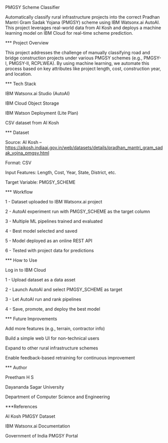 PMGSY Scheme Classifier

Automatically classify rural infrastructure projects into the correct Pradhan Mantri Gram Sadak Yojana (PMGSY) scheme using IBM Watsonx.ai AutoAI. This project leverages real-world data from AI Kosh and deploys a machine learning model on IBM Cloud for real-time scheme prediction.

 *** Project Overview

This project addresses the challenge of manually classifying road and bridge construction projects under various PMGSY schemes (e.g., PMGSY-I, PMGSY-II, RCPLWEA). By using machine learning, we automate this process based on key attributes like project length, cost, construction year, and location.

*** Tech Stack

IBM Watsonx.ai Studio (AutoAI)

IBM Cloud Object Storage

IBM Watson Deployment (Lite Plan)

CSV dataset from AI Kosh

*** Dataset

Source: AI Kosh – https://aikosh.indiaai.gov.in/web/datasets/details/pradhan_mantri_gram_sadak_yojna_pmgsy.html

Format: CSV

Input Features: Length, Cost, Year, State, District, etc.

Target Variable: PMGSY_SCHEME

*** Workflow

1 - Dataset uploaded to IBM Watsonx.ai project

2 - AutoAI experiment run with PMGSY_SCHEME as the target column

3 - Multiple ML pipelines trained and evaluated

4 - Best model selected and saved

5 - Model deployed as an online REST API

6 - Tested with project data for predictions


*** How to Use


Log in to IBM Cloud

1 - Upload dataset as a data asset

2 - Launch AutoAI and select PMGSY_SCHEME as target

3 - Let AutoAI run and rank pipelines

4 - Save, promote, and deploy the best model



*** Future Improvements

Add more features (e.g., terrain, contractor info)

Build a simple web UI for non-technical users

Expand to other rural infrastructure schemes

Enable feedback-based retraining for continuous improvement


*** Author

Preetham H S

Dayananda Sagar University

Department of Computer Science and Engineering

 ***References

AI Kosh PMGSY Dataset 

IBM Watsonx.ai Documentation

Government of India PMGSY Portal
